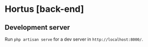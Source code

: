 # Hortus [back-end]

## Development server

Run `php artisan serve` for a dev server in `http://localhost:8000/`.
